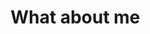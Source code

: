 <DOCTYPE html>
<html>
    <title>Hell no</title>
    <head>
    <body>
    <h1>What about me</h1>
    <body>
    </html>
    
